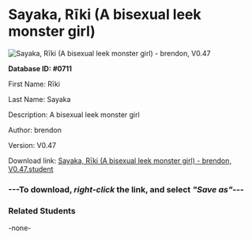 # Sayaka, Rīki (A bisexual leek monster girl)

<img src="Files/Images/Sayaka, Rīki (A bisexual leek monster girl).png" title="Sayaka, Rīki (A bisexual leek monster girl) - brendon, V0.47">

**Database ID: #0711**

First Name: Rīki

Last Name: Sayaka

Description: A bisexual leek monster girl

Author: brendon

Version: V0.47

Download link: <a href="https://raw.githubusercontent.com/Arbiter1223/Daigaku-Gurashi-Custom-Students/master/Files/Studen%20Files/Sayaka%2C%20Rīki%20(A%20bisexual%20leek%20monster%20girl)%20-%20brendon%2C%20V0.47.student">Sayaka, Rīki (A bisexual leek monster girl) - brendon, V0.47.student</a>

### ---**To download, _right-click_ the link, and select _"Save as"_**---

### Related Students

-none-
